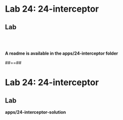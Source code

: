 <!-- .slide: class="exercice" -->

# Lab 24: 24-interceptor

## Lab

<br><br>

<b>A readme is available in the apps/24-interceptor folder</b>

##==##

<!-- .slide: class="full-center exercice" -->

# Lab 24: 24-interceptor

## Lab

**apps/24-interceptor-solution**
